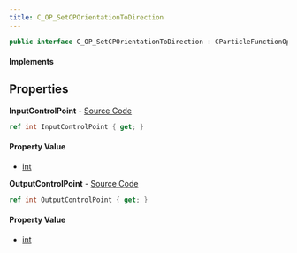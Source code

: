 ```yaml
---
title: C_OP_SetCPOrientationToDirection
---
```


```csharp
public interface C_OP_SetCPOrientationToDirection : CParticleFunctionOperator, CParticleFunction, ISchemaClass<CParticleFunction>, ISchemaClass<CParticleFunctionOperator>, ISchemaClass<C_OP_SetCPOrientationToDirection>, ISchemaField, ISchemaClass, INativeHandle
```

#### Implements

## Properties

**InputControlPoint** - [Source Code](https://github.com/swiftly-solution/swiftlys2/blob/master/managed/src/SwiftlyS2.Generated/Schemas/Interfaces/C_OP_SetCPOrientationToDirection.cs#L16)

```csharp
ref int InputControlPoint { get; }
```

#### Property Value

- [int](https://learn.microsoft.com/dotnet/api/system.int32)

**OutputControlPoint** - [Source Code](https://github.com/swiftly-solution/swiftlys2/blob/master/managed/src/SwiftlyS2.Generated/Schemas/Interfaces/C_OP_SetCPOrientationToDirection.cs#L18)

```csharp
ref int OutputControlPoint { get; }
```

#### Property Value

- [int](https://learn.microsoft.com/dotnet/api/system.int32)

